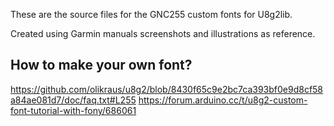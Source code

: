 These are the source files for the GNC255 custom fonts for U8g2lib.

Created using Garmin manuals screenshots and illustrations as reference.

## How to make your own font?
https://github.com/olikraus/u8g2/blob/8430f65c9e2bc7ca393bf0e9d8cf58a84ae081d7/doc/faq.txt#L255
https://forum.arduino.cc/t/u8g2-custom-font-tutorial-with-fony/686061


